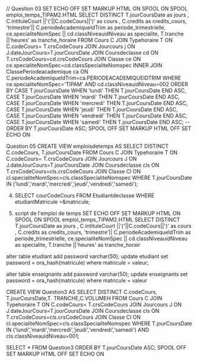 // Question 03
SET ECHO OFF
SET MARKUP HTML ON SPOOL ON
SPOOL emploi_temps_TIPAM2.HTML
SELECT DISTINCT T.jourCoursDate as jours ,
                  C.intituleCourt ||'('||C.codeCours||')' as cours ,
                    C.credits as credits_cours,
                    'trimestre'|| C.periodeAcademiqueIdTrim  as periode_trimestrielle,
                    ce.specialiteNomSpec || cd.classNiveauidNiveau as specialite,
                    T.tranche ||'heures' as tranche_horaire
FROM Cours C
JOIN Typehoraire T
ON C.codeCours= T.crsCodeCours
JOIN Jourcours j
ON J.dateJourCours=T.jourCoursDate
JOIN Coursdeclasse cd
ON  T.crsCodeCours=cd.crsCodeCours
JOIN Classe ce
ON ce.specialiteNomSpec=cd.classSpecialiteNomspec
INNER JOIN ClassePeriodeacademique ca
ON C.periodeAcademiqueIdTrim=ca.PERIODEACADEMIQUEIDTRIM
WHERE ce.specialiteNomSpec='TIPAM'
AND   cd.classNiveauidNiveau=002
    ORDER BY CASE T.jourCoursDate  WHEN 'lundi' THEN T.jourCoursDate END ASC,
             CASE T.jourCoursDate  WHEN 'mardi' THEN T.jourCoursDate END ASC,
             CASE T.jourCoursDate  WHEN 'mercredi' THEN T.jourCoursDate END ASC,
             CASE T.jourCoursDate  WHEN 'jeudi' THEN T.jourCoursDate END ASC,
             CASE T.jourCoursDate  WHEN 'vendredi' THEN T.jourCoursDate END ASC,
             CASE T.jourCoursDate  WHEN 'samedi' THEN T.jourCoursDate END ASC; 
--ORDER BY T.jourCoursDate ASC;
SPOOL OFF
SET MARKUP HTML OFF
SET ECHO ON

Question 05
CREATE VIEW emploisdetemps AS 
SELECT DISTINCT C.codeCours, T.jourCoursDate  FROM Cours C
JOIN Typehoraire T
ON C.codeCours= T.crsCodeCours
JOIN Jourcours J
ON J.dateJourCours=T.jourCoursDate
JOIN Coursdeclasse cls
ON  T.crsCodeCours=cls.crsCodeCours
JOIN Classe Cl
ON cl.specialiteNomSpec=cls.classSpecialiteNomspec
WHERE T.jourCoursDate 
IN ('lundi','mardi','mercredi','jeudi','vendredi','samedi');

4. SELECT courCodeCours FROM Etudiantdeclasse WHERE etudiantMatricule =&matricule;

5. script de l'emploi de temps
SET ECHO OFF
SET MARKUP HTML ON SPOOL ON
SPOOL emploi_temps_TIPAM2.HTML
SELECT DISTINCT T.jourCoursDate as jours ,
                  C.intituleCourt ||'('||C.codeCours||')' as cours ,
                    C.credits as credits_cours,
                    'trimestre'|| C.periodeAcademiqueIdTrim  as periode_trimestrielle,
                    ce.specialiteNomSpec || cd.classNiveauidNiveau as specialite,
                    T.tranche ||'heures' as tranche_horair


alter table etudiant add password varchar(50);
update etudiant set password = ora_hash(matricule) where matricule = valeur;

alter table enseignants add password varchar(50);
update enseignants set password = ora_hash(matricule) where matricule = valeur

CREATE VIEW Question3 AS
SELECT DISTINCT C.codeCours, T.jourCoursDate,T. TRANCHE,C.VOLUMEH FROM Cours C
JOIN Typehoraire T
ON C.codeCours= T.crsCodeCours
JOIN Jourcours J
ON J.dateJourCours=T.jourCoursDate
JOIN Coursdeclasse cls
ON T.crsCodeCours=cls.crsCodeCours
JOIN Classe Cl
ON cl.specialiteNomSpec=cls.classSpecialiteNomspec
WHERE T.jourCoursDate
 IN ('lundi','mardi','mercredi','jeudi','vendredi','samedi') AND cls.classNiveauidNiveau=001;

 SELECT * FROM Question3
ORDER BY T.jourCoursDate ASC;
SPOOL OFF
SET MARKUP HTML OFF
SET ECHO ON
